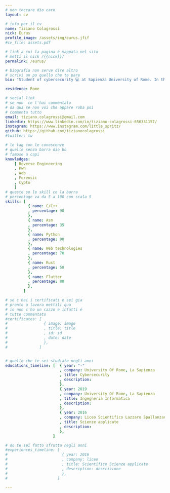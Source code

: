 ```yaml
---
# non toccare dio caro
layout: cv

# info per il cv 
nome: Tiziano Colagrossi
nick: Eurus
profile_image: /assets/img/eurus.jfif
#cv_file: assets.pdf

# link a cui la pagina é mappata nel sito
# metti il nick /{{nick}}/
permalink: /eurus/

# biografia non serve dire altro
# scrivi un po quello che te pare
bio: "Student of cybersecurity 💻 at Sapienza University of Rome. In the past I participated in a Google Workshop with Sapienza University of Rome in collaboration with Tel-Aviv University. I have always been passionate about computer science since I was a child, which is my hobby and my field of study at the moment🍺."

residence: Rome

# social link 
# se non  ce l'hai commentalo
# da qua se non voi che appare roba poi 
# commenta tutto
email: tiziano.colagrossi@gmail.com
linkedin: https://www.linkedin.com/in/tiziano-colagrossi-656331157/
instagram: https://www.instagram.com/little_spritz/ 
github: https://github.com/tizianocolagrossi
#twitter: tw

# le tag con le conoscenze
# quelle senza barra dio bo
# famose a capi
knowledges:
    [ Reverse Engineering
    , Pwn
    , Web
    , Forensic
    , Cypto
    ]
# queste so le skill co la barra
# percentage va da 5 a 100 con scala 5
skills: [
          { name: C/C++
          , percentage: 90
          },
          { name: Asm
          , percentage: 35
          },
          { name: Python
          , percentage: 90
          },
          { name: Web technologies
          , percentage: 70
          },
          { name: Rust
          , percentage: 50
          },
          { name: Flutter
          , percentage: 80
          },
        ]

# se c'hai i certificati e sei gia 
# pronto a lavora mettili qua
# io non c'ho un cazzo e infatti é 
# tutto commentato
#certificates: [
#                { image: image
#                , title: title
#                , id: id
#                , date: date
#                },
#              ]


# quello che te sei studiato negli anni
educations_timeline: [  { year: "-"
                        , company: University Of Rome, La Sapienza
                        , title: Cybersecurity
                        , description: 
                        },
                        { year: 2019
                        , company: University Of Rome, La Sapienza
                        , title: Ingegneria Informatica
                        , description: 
                        },
                        { year: 2016
                        , company: Liceo Scientifico Lazzaro Spallanzani
                        , title: Scienze applicate
                        , description: 
                        },
                     ]

# do te sei fatto sfrutta negli anni
#experiences_timeline: [
#                        { year: 2016
#                        , company: liceo
#                        , title: Scientifico Scienze applicate
#                        , description: descrizione
#                        },
#                      ]

---
```

